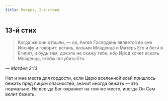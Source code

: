 ```yaml
---
title: Матфея, 2-я глава
---
```


##  13-й стих

> Когда же они отошли, — се, Ангел Господень является во сне Иосифу и говорит: встань,
> возьми Младенца и Матерь Его и беги в Египет, и будь там, доколе не скажу тебе,
> ибо Ирод хочет искать Младенца, чтобы погубить Его.

— <cite>Матфея 2:13</cite>

Нет и мне места для гордости, если Царю вселенной всей пришлось бежать пред лицом опасностей,
значит иногда бежать — это нормально. Не всегда Бог охраняет на том же месте, иногда Он
Сам велит бежать.
